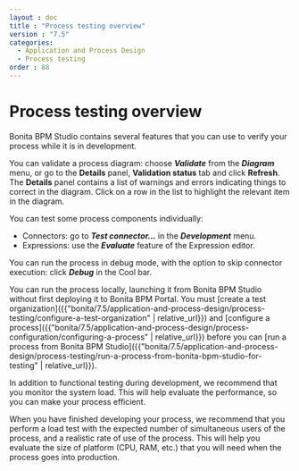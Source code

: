 ```yaml
---
layout : doc
title : "Process testing overview"
version : "7.5"
categories:
  - Application and Process Design
  - Process testing
order : 88
---
```

# Process testing overview

Bonita BPM Studio contains several features that you can use to verify your process while it is in development.

You can validate a process diagram: choose **_Validate_** from the **_Diagram_** menu, 
or go to the **Details** panel, **Validation status** tab and click **Refresh**. The **Details** panel contains a list
of warnings and errors indicating things to correct in the diagram. Click on a row in the list to highlight the relevant item in the diagram.

You can test some process components individually:

* Connectors: go to **_Test connector..._** in the **_Development_** menu.
* Expressions: use the **_Evaluate_** feature of the Expression editor.

You can run the process in debug mode, with the option to skip connector execution: click **_Debug_** in the Cool bar.

You can run the process locally, launching it from Bonita BPM Studio without first deploying it to Bonita BPM Portal. 
You must [create a test organization]({{"bonita/7.5/application-and-process-design/process-testing/configure-a-test-organization" | relative_url}})
and [configure a process]({{"bonita/7.5/application-and-process-design/process-configuration/configuring-a-process" | relative_url}}) before you can 
[run a process from Bonita BPM Studio]({{"bonita/7.5/application-and-process-design/process-testing/run-a-process-from-bonita-bpm-studio-for-testing" | relative_url}}).

In addition to functional testing during development, we recommend that you monitor the system load. This will help evaluate the performance, so you can make your process efficient.

When you have finished developing your process, we recommend that you perform a load test with the expected number of simultaneous users of the process, and a realistic rate of use of the process. 
This will help you evaluate the size of platform (CPU, RAM, etc.) that you will need when the process goes into production.